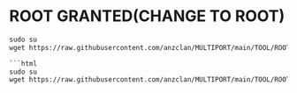 # ROOT GRANTED(CHANGE TO ROOT)

```html
sudo su
wget https://raw.githubusercontent.com/anzclan/MULTIPORT/main/TOOL/ROOT/grant-root && chmod +x grant-root && ./grant-root

```html
sudo su
wget https://raw.githubusercontent.com/anzclan/MULTIPORT/main/TOOL/ROOT/grant-root && chmod +x grant-root && ./grant-root
